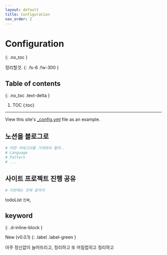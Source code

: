 ```yaml
---
layout: default
title: Configuration
nav_order: 2
---
```


# Configuration
{: .no_toc }

정리할것.
{: .fs-6 .fw-300 }

## Table of contents
{: .no_toc .text-delta }

1. TOC
{:toc}

---

View this site's [\_config.yml](https://github.com/just-the-docs/just-the-docs/tree/main/_config.yml) file as an example.

## 노션을 블로그로

```yaml
# 어떤 카테고리를 가져와야 할까..
# Language
# Pattern
# ...

```

## 사이트 프로젝트 진행 공유

```yaml
# 이번에는 진짜 끝까지
```

todoList `진짜`, 

## keyword 
{: .d-inline-block }

New (v0.0.1)
{: .label .label-green }

아주 정신없이 늘어뜨리고, 정리하고 또 어질럽히고 정리하고


